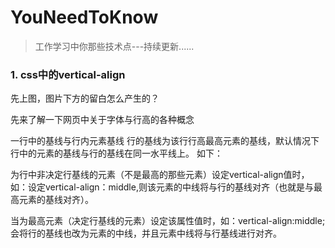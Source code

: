 # YouNeedToKnow

> 工作学习中你那些技术点---持续更新......

### 1. css中的vertical-align
先上图，图片下方的留白怎么产生的？



先来了解一下网页中关于字体与行高的各种概念

一行中的基线与行内元素基线
行的基线为该行行高最高元素的基线，默认情况下行中的元素的基线与行的基线在同一水平线上。
如下：

为行中非决定行基线的元素（不是最高的那些元素）设定vertical-align值时，如：设定vertical-align：middle,则该元素的中线将与行的基线对齐（也就是与最高元素的基线对齐）。

当为最高元素（决定行基线的元素）设定该属性值时，如：vertical-align:middle;会将行的基线也改为元素的中线，并且元素中线将与行基线进行对齐。




